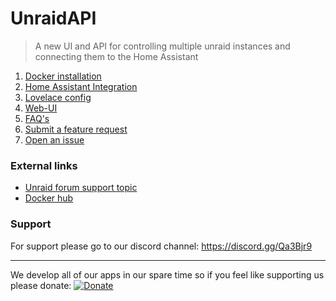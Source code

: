 # UnraidAPI
> A new UI and API for controlling multiple unraid instances and connecting them to the Home Assistant
1. [Docker installation](https://github.com/ElectricBrainUK/UnraidAPI/wiki/Docker-installation)
2. [Home Assistant Integration](https://github.com/ElectricBrainUK/UnraidAPI/wiki/Home-Assistant-Integration)
3. [Lovelace config](https://github.com/ElectricBrainUK/UnraidAPI/wiki/Lovelace-Config)
4. [Web-UI](https://github.com/ElectricBrainUK/UnraidAPI/wiki/Web-UI)
5. [FAQ's](https://github.com/ElectricBrainUK/UnraidAPI/wiki/FAQ)
6. [Submit a feature request](https://github.com/ElectricBrainUK/UnraidAPI/issues/new?assignees=&labels=Review+needed&template=feature_request.md&title=)
7. [Open an issue](https://github.com/ElectricBrainUK/UnraidAPI/issues/new?assignees=&labels=Review+needed&template=bug_report.md&title=)

### External links
* [Unraid forum support topic](https://forums.unraid.net/topic/86354-support-electric-brain-unraid-api/)
* [Docker hub](https://hub.docker.com/r/electricbrainuk/unraidapi)

### Support
For support please go to our discord channel: https://discord.gg/Qa3Bjr9

***

We develop all of our apps in our spare time so if you feel like supporting us please donate:
[![Donate](https://img.shields.io/badge/Donate-PayPal-green.svg)](https://www.paypal.com/cgi-bin/webscr?cmd=_s-xclick&hosted_button_id=9EC6MMLG7KLNA&source=url)
